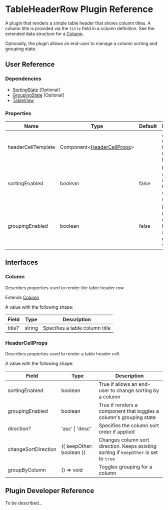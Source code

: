 # TableHeaderRow Plugin Reference

A plugin that renders a simple table header that shows column titles. A column title is provided via the `title` field in a column definition. See the extended data structure for a [Column](#column).

Optionally, the plugin allows an end-user to manage a column sorting and grouping state.

## User Reference

### Dependencies

- [SortingState](sorting-state.md) [Optional]
- [GroupingState](grouping-state.md) [Optional]
- [TableView](table-view.md)

### Properties

Name | Type | Default | Description
-----|------|---------|------------
headerCellTemplate | Component&lt;[HeaderCellProps](#header-cell-props)&gt; | | A component that renders a header cell
sortingEnabled | boolean | false | If true, allows an end-user to change sorting by a column
groupingEnabled | boolean | false | If true, renders a component that toggles a column's grouping state

## Interfaces

### Column

Describes properties used to render the table header row

Extends [Column](datagrid.md#column)

A value with the following shape:

Field | Type | Description
------|------|------------
title? | string | Specifies a table column title

### <a name="header-cell-props"></a>HeaderCellProps

Describes properties used to render a table header cell.

A value with the following shape:

Field | Type | Description
------|------|------------
sortingEnabled | boolean | True if allows an end-user to change sorting by a column
groupingEnabled | boolean | True if renders a component that toggles a column's grouping state
direction? | 'asc' &#124; 'desc' | Specifies the column sort order if applied
changeSortDirection | ({ keepOther: boolean }) | Changes column sort direction. Keeps existing sorting if `keepOther` is set to `true`
groupByColumn | () => void | Toggles grouping for a column

## Plugin Developer Reference

To be described...
